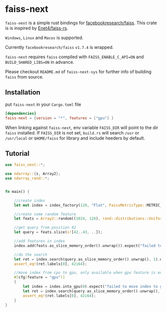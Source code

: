 # faiss-next

`faiss-next` is a simple rust bindings for [facebookresearch/faiss](https://github.com/facebookresearch/faiss). This crate is is inspired by [Enet4/faiss-rs](https://github.com/Enet4/faiss-rs).

`Windows`, `Linux` and `Macos` is supported.

Currently `facebookresearch/faiss` `v1.7.4` is wrapped.

`faiss-next` requires `faiss` compiled with `FAISS_ENABLE_C_API=ON` and `BUILD_SHARED_LIBS=ON` in advance. 

Please checkout `README.md` of `faiss-next-sys` for further info of building `faiss` from source.

## Installation


put `faiss-next` in your `Cargo.toml` file

```toml
[dependencies]
faiss-next = {version = "*", features = ["gpu"] }
```

When linking against `faiss-next`, env variable `FAISS_DIR` will point to the dir `faiss` installed.  If `FAISS_DIR` is not set,  `build.rs` will search `/usr` or `/usr/local` or `$HOME/faiss` for library and include heeders by default. 

## Tutorial

```rust
use faiss_next::*;

use ndarray::{s, Array2};
use ndarray_rand::*;


fn main() {

	//create index
	let mut index = index_factory(128, "Flat", FaissMetricType::METRIC_L2).expect("failed to create cpu index");

	//create some random feature
	let feats = Array2::random((1024, 128), rand::distributions::Uniform::new(0., 1.));

	//get query from position 42
	let query = feats.slice(s![42..43, ..]);

	//add features in index
	index.add(feats.as_slice_memory_order().unwrap()).expect("failed to add feature");

	//do the search
	let ret = index.search(query.as_slice_memory_order().unwrap(), 1).expect("failed to search");
	assert_eq!(ret.labels[0], 42i64);

	//move index from cpu to gpu, only available when gpu feature is enabled
	#[cfg(feature = "gpu")]
	{
		let index = index.into_gpu(0).expect("failed to move index to gpu");
		let ret = index.search(query.as_slice_memory_order().unwrap(), 1).expect("failed to search");
		assert_eq!(ret.labels[0], 42i64);
	}
}
```




